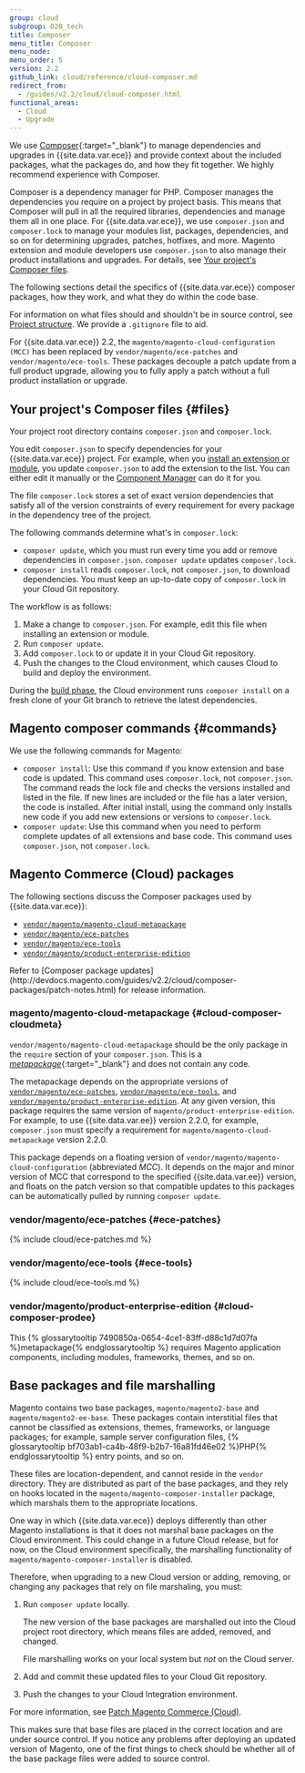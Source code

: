 ```yaml
---
group: cloud
subgroup: 020_tech
title: Composer
menu_title: Composer
menu_node:
menu_order: 5
version: 2.2
github_link: cloud/reference/cloud-composer.md
redirect_from:
  - /guides/v2.2/cloud/cloud-composer.html
functional_areas:
  - Cloud
  - Upgrade
---
```


We use [Composer](https://getcomposer.org/doc){:target="\_blank"} to manage dependencies and upgrades in {{site.data.var.ece}} and provide context about the included packages, what the packages do, and how they fit together. We highly recommend experience with Composer.

Composer is a dependency manager for PHP. Composer manages the dependencies you require on a project by project basis. This means that Composer will pull in all the required libraries, dependencies and manage them all in one place. For {{site.data.var.ece}}, we use `composer.json` and `composer.lock` to manage your modules list, packages, dependencies, and so on for determining upgrades, patches, hotfixes, and more. Magento extension and module developers use `composer.json` to also manage their product installations and upgrades. For details, see [Your project's Composer files](#files).

The following sections detail the specifics of {{site.data.var.ece}} composer packages, how they work, and what they do within the code base.

For information on what files should and shouldn't be in source control, see [Project structure]({{page.baseurl}}/cloud/project/project-start.html). We provide a `.gitignore` file to aid.

For {{site.data.var.ece}} 2.2, the `magento/magento-cloud-configuration (MCC)` has been replaced by `vendor/magento/ece-patches` and `vendor/magento/ece-tools`. These packages decouple a patch update from a full product upgrade, allowing you to fully apply a patch without a full product installation or upgrade.

## Your project's Composer files {#files}
Your project root directory contains `composer.json` and `composer.lock`.

You edit `composer.json` to specify dependencies for your {{site.data.var.ece}} project. For example, when you [install an extension or module]({{page.baseurl}}/cloud/howtos/install-components.html), you update `composer.json` to add the extension to the list. You can either edit it manually or the [Component Manager]({{page.baseurl}}/comp-mgr/bk-compman-upgrade-guide.html) can do it for you.

The file `composer.lock` stores a set of exact version dependencies that satisfy all of the version constraints of every requirement for every package in the dependency tree of the project.

The following commands determine what's in `composer.lock`:

*	`composer update`, which you must run every time you add or remove dependencies in `composer.json`.	`composer update` updates `composer.lock`.
*	`composer install` reads `composer.lock`, not `composer.json`, to download dependencies. You must keep an up-to-date copy of `composer.lock` in your Cloud Git repository.

The workflow is as follows:

1.	Make a change to `composer.json`. For example, edit this file when installing an extension or module.
2.	Run `composer update`.
3.	Add `composer.lock` to or update it in your Cloud Git repository.
4.	Push the changes to the Cloud environment, which causes Cloud to build and deploy the environment.

During the [build phase]({{page.baseurl}}/cloud/reference/discover-deploy.html), the Cloud environment runs `composer install` on a fresh clone of your Git branch to retrieve the latest dependencies.

## Magento composer commands {#commands}
We use the following commands for Magento:

* `composer install`: Use this command if you know extension and base code is updated. This command uses `composer.lock`, not `composer.json`. The command reads the lock file and checks the versions installed and listed in the file. If new lines are included or the file has a later version, the code is installed. After initial install, using the command only installs new code if you add new extensions or versions to `composer.lock`.
* `composer update`: Use this command when you need to perform complete updates of all extensions and base code. This command uses `composer.json`, not `composer.lock`.

## Magento Commerce (Cloud) packages
The following sections discuss the Composer packages used by {{site.data.var.ece}}:

*	[`vendor/magento/magento-cloud-metapackage`](#cloud-composer-cloudmeta)
*	[`vendor/magento/ece-patches`](#ece-patches)
*	[`vendor/magento/ece-tools`](#ece-tools)
*	[`vendor/magento/product-enterprise-edition`](#cloud-composer-prodee)

<div class="bs-callout bs-callout-info" id="info" markdown="1">
Refer to [Composer package updates](http://devdocs.magento.com/guides/v2.2/cloud/composer-packages/patch-notes.html) for release information.
</div>

### magento/magento-cloud-metapackage {#cloud-composer-cloudmeta}
`vendor/magento/magento-cloud-metapackage` should be the only package in the `require` section of your `composer.json`. This is a [_metapackage_](https://getcomposer.org/doc/04-schema.md#type){:target="\_blank"} and does not contain any code.

The metapackage depends on the appropriate versions of [`vendor/magento/ece-patches`](#ece-patches), [`vendor/magento/ece-tools`](#ece-tools), and [`vendor/magento/product-enterprise-edition`](#cloud-composer-prodee). At any given version, this package requires the same version of `magento/product-enterprise-edition`. For example, to use {{site.data.var.ee}} version 2.2.0, for example, `composer.json` must specify a requirement for `magento/magento-cloud-metapackage` version 2.2.0.

This package depends on a floating version of `vendor/magento/magento-cloud-configuration` (abbreviated _MCC_). It depends on the major and minor version of MCC that correspond to the specified {{site.data.var.ee}} version, and floats on the patch version so that compatible updates to this packages can be automatically pulled by running `composer update`.

### vendor/magento/ece-patches {#ece-patches}

{% include cloud/ece-patches.md %}

### vendor/magento/ece-tools {#ece-tools}

{% include cloud/ece-tools.md %}

### vendor/magento/product-enterprise-edition {#cloud-composer-prodee}
This {% glossarytooltip 7490850a-0654-4ce1-83ff-d88c1d7d07fa %}metapackage{% endglossarytooltip %} requires Magento application components, including modules, frameworks, themes, and so on.

## Base packages and file marshalling
Magento contains two base packages, `magento/magento2-base` and `magento/magento2-ee-base`. These packages contain interstitial files that cannot be classified as extensions, themes, frameworks, or language packages; for example, sample server configuration files, {% glossarytooltip bf703ab1-ca4b-48f9-b2b7-16a81fd46e02 %}PHP{% endglossarytooltip %} entry points, and so on.

These files are location-dependent, and cannot reside in the `vendor` directory. They are distributed as part of the base packages, and they rely on hooks located in the `magento/magento-composer-installer` package, which marshals them to the appropriate locations.

One way in which {{site.data.var.ece}} deploys differently than other Magento installations is that it does not marshal base packages on the Cloud environment. This could change in a future Cloud release, but for now, on the Cloud environment specifically, the marshalling functionality of `magento/magento-composer-installer` is disabled.

Therefore, when upgrading to a new Cloud version or adding, removing, or changing any packages that rely on file marshaling, you must:

1.	Run `composer update` locally.

	The new version of the base packages are marshalled out into the Cloud project root directory, which means files are added, removed, and changed.

	File marshalling works on your local system but _not_ on the Cloud server.

2.	Add and commit these updated files to your Cloud Git repository.
3.	Push the changes to your Cloud Integration environment.

For more information, see [Patch Magento Commerce (Cloud)]({{page.baseurl}}/cloud/project/project-patch.html).

This makes sure that base files are placed in the correct location and are under source control. If you notice any problems after deploying an updated version of Magento, one of the first things to check should be whether all of the base package files were added to source control.
